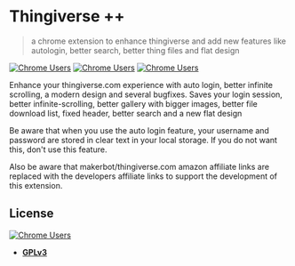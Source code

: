 # Thingiverse ++

> a chrome extension to enhance thingiverse and add new features like autologin, better search, better thing files and flat design

[![Chrome Users](https://img.shields.io/chrome-web-store/users/dahlionodmjcndnmenoahbbildkledde?label=chrome-users&style=flat-square)](https://chrome.google.com/webstore/detail/thingiverse-%20%20/dahlionodmjcndnmenoahbbildkledde) [![Chrome Users](https://img.shields.io/chrome-web-store/stars/dahlionodmjcndnmenoahbbildkledde?label=chrome-rating&style=flat-square)](https://chrome.google.com/webstore/detail/thingiverse-%20%20/dahlionodmjcndnmenoahbbildkledde) [![Chrome Users](https://img.shields.io/github/license/butu/thingiverseplusplus?style=flat-square)](https://chrome.google.com/webstore/detail/thingiverse-%20%20/dahlionodmjcndnmenoahbbildkledde)

Enhance your thingiverse.com experience with auto login, better infinite scrolling, a modern design and several bugfixes.
Saves your login session, better infinite-scrolling, better gallery with bigger images, better file download list, fixed header, better search and a new flat design

Be aware that when you use the auto login feature, your username and password are stored  in clear text in your local storage. If you do not want this, don't use this feature.

Also be aware that makerbot/thingiverse.com amazon affiliate links are replaced with the developers affiliate links to support the development of this extension.

## License

 [![Chrome Users](https://img.shields.io/github/license/butu/thingiverseplusplus?style=flat-square)](https://chrome.google.com/webstore/detail/thingiverse-%20%20/dahlionodmjcndnmenoahbbildkledde)

- **[GPLv3](https://opensource.org/licenses/GPL-3.0)**